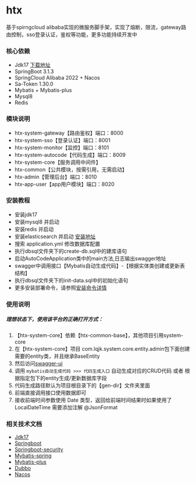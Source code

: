 # htx

基于spirngcloud alibaba实现的微服务脚手架，实现了熔断，限流，gateway路由控制，sso登录认证，鉴权等功能，更多功能持续开发中


### 核心依赖


- Jdk17 [下载地址](https://www.oracle.com/java/technologies/javase-jdk17-downloads.html)
- SpringBoot 3.1.3
- SpringCloud Alibaba 2022 + Nacos
- Sa-Token 1.30.0
- Mybatis + Mybatis-plus
- Mysql8
- Redis

### 模块说明
- htx-system-gateway【路由鉴权】端口：8000
- htx-system-sso【登录认证】端口：8001
- htx-system-monitor【监控】端口：8101
- htx-system-autocode【代码生成】端口：8009
- htx-system-core【服务调用中间件】
- htx-common【公共模块，按需引用，无需启动】
- htx-admin【管理后台】端口：8010
- htx-app-user【app用户模块】端口：8020

### 安装教程
- 安装jdk17
- 安装mysql8 并启动
- 安装redis 并启动
- 安装elasticsearch 并启动 [安装地址](https://artifacts.elastic.co/downloads/elasticsearch/elasticsearch-6.0.1.msi)
- 搜索 application.yml 修改数据库配置
- 执行dbsql文件夹下的create-db.sql中的建库语句
- 启动AutoCodeApplication类中的main方法,日志输出swagger地址
- swagger中调用接口【Mybatis自动生成代码】-【根据实体类创建或更新表结构】
- 执行dbsql文件夹下的init-data.sql中的初始化语句
- 更多安装部署命令，请参照[安装命令详情](https://gitee.com/mrning001/zacbook/blob/master/dockertext.txt)

### 使用说明
 ##### 理想状态下，使用该平台的正确打开方式：
 1. 【htx-system-core】依赖【htx-common-base】，其他项目引用system-core
 2. 在【htx-system-core】项目 com.lqjk.system.core.entity.admin包下面创建需要的entity类，并且继承BaseEntity
 3. 然后访问[swagger-ui](http://htxalitest.lcago.cn:9088/swagger-ui/index.html)
 4. 调用 `mybatis自动生成代码 >>> 代码生成入口` 自动生成对应的CRUD代码 或者 根据指定包下的entity生成/更新数据库字段
 5. 代码生成路径默认为项目根目录下的【gen-dir】文件夹里面
 6. 前端直接调用接口使用数据即可
 7. 接收前端时间参数使用 Date 类型，返回给前端时间结果时如果使用了 LocalDateTime 需要添加注解 @JsonFormat

### 相关技术文档
- [Jdk17](https://www.oracle.com/java/technologies/javase-jdk17-downloads.html)
- [Springboot](https://docs.spring.io/spring-boot/docs/current/reference/htmlsingle/)
- [Springboot-security](https://docs.spring.io/spring-boot/docs/current/reference/htmlsingle/#boot-features-security)
- [Mybatis-spring](http://mybatis.org/spring/zh/)
- [Mybatis-plus](https://baomidou.com/guide/)
- [Dubbo](http://dubbo.apache.org/zh-cn/docs/user/quick-start.html)
- [Nacos](https://nacos.io/zh-cn/docs/quick-start.html)




